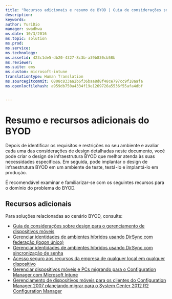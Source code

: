 ```yaml
---
title: "Recursos adicionais e resumo de BYOD | Guia de considerações sobre design para BYOD"
description: 
keywords: 
author: YuriDio
manager: swadhwa
ms.date: 10/3/2016
ms.topic: solution
ms.prod: 
ms.service: 
ms.technology: 
ms.assetid: 423c1de5-db20-4327-8c3b-a39b830cb58b
ms.reviewer: 
ms.suite: ems
ms.custom: microsoft-intune
translationtype: Human Translation
ms.sourcegitcommit: 0808c833aa2b6f36baa8d8f48ce797cc9f18aafa
ms.openlocfilehash: a959db750a4334f19e1269726a5536f55afa4dbf


---
```


# Resumo e recursos adicionais do BYOD

Depois de identificar os requisitos e restrições no seu ambiente e avaliar cada uma das considerações de design detalhadas neste documento, você pode criar o design de infraestrutura BYOD que melhor atenda às suas necessidades específicas. Em seguida, pode implantar o design de infraestrutura BYOD em um ambiente de teste, testá-lo e implantá-lo em produção.
 
É recomendável examinar e familiarizar-se com os seguintes recursos para o domínio do problema do BYOD.

## Recursos adicionais

Para soluções relacionadas ao cenário BYOD, consulte:

- [Guia de considerações sobre design para o gerenciamento de dispositivos móveis](http://aka.ms/mdmdcg)
- [Gerenciar identidades de ambientes híbridos usando DirSync com federação (logon único)](https://technet.microsoft.com/library/dn550987.aspx)
- [Gerenciar identidades de ambientes híbridos usando DirSync com sincronização de senha](https://technet.microsoft.com/library/dn550986.aspx)
- [Acesso seguro aos recursos da empresa de qualquer local em qualquer dispositivo](https://technet.microsoft.com/library/dn550982.aspx)
- [Gerenciar dispositivos móveis e PCs migrando para o Configuration Manager com Microsoft Intune](https://technet.microsoft.com/library/dn582037.aspx)
- [Gerenciamento de dispositivos móveis para os clientes do Configuration Manager 2007 planejando migrar para o System Center 2012 R2 Configuration Manager](https://technet.microsoft.com/library/dn508400.aspx)




<!--HONumber=Oct16_HO1-->


